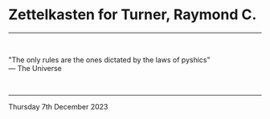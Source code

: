 # Zettelkasten for Turner, Raymond C.

---

</br>

"The only rules are the ones dictated by the laws of pyshics"\
― The Universe

</br>

---

Thursday 7th December 2023
